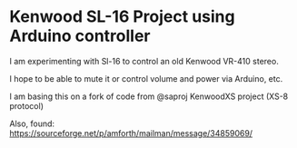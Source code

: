 # Kenwood SL-16 Project using Arduino controller

I am experimenting with Sl-16 to control an old Kenwood VR-410 stereo.

I hope to be able to mute it or control volume and power via Arduino, etc.

I am basing this on a fork of code from @saproj KenwoodXS project (XS-8 protocol)

Also, found:
https://sourceforge.net/p/amforth/mailman/message/34859069/
